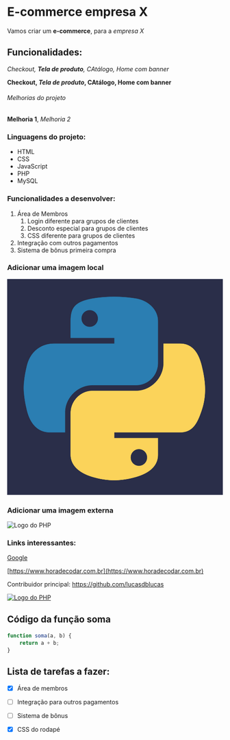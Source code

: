# E-commerce empresa X

Vamos criar um **e-commerce**, para a *empresa X*

## Funcionalidades:

_Checkout, **Tela de produto**, CAtálogo, Home com banner_

**Checkout, _Tela de produto_, CAtálogo, Home com banner**

###### Melhorias do projeto

__Melhoria 1__, _Melhoria 2_

### Linguagens do projeto:

* HTML
* CSS
* JavaScript
* PHP
* MySQL

### Funcionalidades a desenvolver:

1. Área de Membros
    1. Login diferente para grupos de clientes
    2. Desconto especial para grupos de clientes
    3. CSS diferente para grupos de clientes
2. Integração com outros pagamentos
3. Sistema de bônus primeira compra

### Adicionar uma imagem local

![Logo do python](img/python.jpg)

### Adicionar uma imagem externa

![Logo do PHP](https://upload.wikimedia.org/wikipedia/commons/thumb/2/27/PHP-logo.svg/1920px-PHP-logo.svg.png)

### Links interessantes:

[Google](https://www.google.com)

[https://www.horadecodar.com.br](https://www.horadecodar.com.br)

Contribuidor principal: https://github.com/lucasdblucas

[![Logo do PHP](https://upload.wikimedia.org/wikipedia/commons/thumb/2/27/PHP-logo.svg/1920px-PHP-logo.svg.png)](https://github.com/lucasdblucas)

## Código da função soma

```javascript
function soma(a, b) {
    return a + b;
}
```

## Lista de tarefas a fazer:
- [x] Área de membros
- [ ] Integração para outros pagamentos
- [ ] Sistema de bônus
- [x] CSS do rodapé

